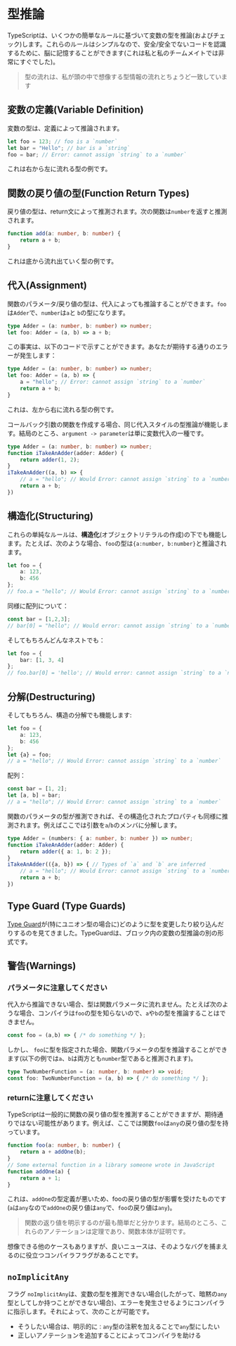 # 型推論

TypeScriptは、いくつかの簡単なルールに基づいて変数の型を推論\(およびチェック\)します。これらのルールはシンプルなので、安全/安全でないコードを認識するために、脳に記憶することができます\(これは私と私のチームメイトでは非常にすぐでした\)。

> 型の流れは、私が頭の中で想像する型情報の流れとちょうど一致しています

## 変数の定義\(Variable Definition\)

変数の型は、定義によって推論されます。

```typescript
let foo = 123; // foo is a `number`
let bar = "Hello"; // bar is a `string`
foo = bar; // Error: cannot assign `string` to a `number`
```

これは右から左に流れる型の例です。

## 関数の戻り値の型\(Function Return Types\)

戻り値の型は、return文によって推測されます。次の関数は`number`を返すと推測されます。

```typescript
function add(a: number, b: number) {
    return a + b;
}
```

これは底から流れ出ていく型の例です。

## 代入\(Assignment\)

関数のパラメータ/戻り値の型は、代入によっても推論することができます。`foo`は`Adder`で、`number`は`a`と `b`の型になります。

```typescript
type Adder = (a: number, b: number) => number;
let foo: Adder = (a, b) => a + b;
```

この事実は、以下のコードで示すことができます。あなたが期待する通りのエラーが発生します：

```typescript
type Adder = (a: number, b: number) => number;
let foo: Adder = (a, b) => {
    a = "hello"; // Error: cannot assign `string` to a `number`
    return a + b;
}
```

これは、左から右に流れる型の例です。

コールバック引数の関数を作成する場合、同じ代入スタイルの型推論が機能します。結局のところ、`argument -> parameter`は単に変数代入の一種です。

```typescript
type Adder = (a: number, b: number) => number;
function iTakeAnAdder(adder: Adder) {
    return adder(1, 2);
}
iTakeAnAdder((a, b) => {
    // a = "hello"; // Would Error: cannot assign `string` to a `number`
    return a + b;
})
```

## 構造化\(Structuring\)

これらの単純なルールは、**構造化**\(オブジェクトリテラルの作成\)の下でも機能します。たとえば、次のような場合、`foo`の型は`{a:number, b:number}`と推論されます。

```typescript
let foo = {
    a: 123,
    b: 456
};
// foo.a = "hello"; // Would Error: cannot assign `string` to a `number`
```

同様に配列について：

```typescript
const bar = [1,2,3];
// bar[0] = "hello"; // Would error: cannot assign `string` to a `number`
```

そしてもちろんどんなネストでも：

```typescript
let foo = {
    bar: [1, 3, 4]
};
// foo.bar[0] = 'hello'; // Would error: cannot assign `string` to a `number`
```

## 分解\(Destructuring\)

そしてもちろん、構造の分解でも機能します:

```typescript
let foo = {
    a: 123,
    b: 456
};
let {a} = foo;
// a = "hello"; // Would Error: cannot assign `string` to a `number`
```

配列：

```typescript
const bar = [1, 2];
let [a, b] = bar;
// a = "hello"; // Would Error: cannot assign `string` to a `number`
```

関数のパラメータの型が推測できれば、その構造化されたプロパティも同様に推測されます。例えばここでは引数を`a`/`b`のメンバに分解します。

```typescript
type Adder = (numbers: { a: number, b: number }) => number;
function iTakeAnAdder(adder: Adder) {
    return adder({ a: 1, b: 2 });
}
iTakeAnAdder(({a, b}) => { // Types of `a` and `b` are inferred
    // a = "hello"; // Would Error: cannot assign `string` to a `number`
    return a + b;
})
```

## Type Guard \(Type Guards\)

[Type Guard](typeguard.md)が\(特にユニオン型の場合に\)どのように型を変更したり絞り込んだりするのを見てきました。TypeGuardは、ブロック内の変数の型推論の別の形式です。

## 警告\(Warnings\)

### パラメータに注意してください

代入から推論できない場合、型は関数パラメータに流れません。たとえば次のような場合、コンパイラは`foo`の型を知らないので、`a`や`b`の型を推論することはできません。

```typescript
const foo = (a,b) => { /* do something */ };
```

しかし、 `foo`に型を指定された場合、関数パラメータの型を推論することができます\(以下の例では`a`、`b`は両方とも`number`型であると推測されます\)。

```typescript
type TwoNumberFunction = (a: number, b: number) => void;
const foo: TwoNumberFunction = (a, b) => { /* do something */ };
```

### returnに注意してください

TypeScriptは一般的に関数の戻り値の型を推測することができますが、期待通りではない可能性があります。例えば、ここでは関数`foo`は`any`の戻り値の型を持っています。

```typescript
function foo(a: number, b: number) {
    return a + addOne(b);
}
// Some external function in a library someone wrote in JavaScript
function addOne(a) {
    return a + 1;
}
```

これは、`addOne`の型定義が悪いため、fooの戻り値の型が影響を受けたものです\(`a`は`any`なので`addOne`の戻り値は`any`で、`foo`の戻り値は`any`\)。

> 関数の返り値を明示するのが最も簡単だと分かります。結局のところ、これらのアノテーションは定理であり、関数本体が証明です。

想像できる他のケースもありますが、良いニュースは、そのようなバグを捕まえるのに役立つコンパイラフラグがあることです。

## `noImplicitAny`

フラグ `noImplicitAny`は、変数の型を推測できない場合\(したがって、暗黙の`any`型としてしか持つことができない場合\)、エラーを発生させるようにコンパイラに指示します。それによって、次のことが可能です。

* そうしたい場合は、明示的に`：any`型の注釈を加えることで`any`型にしたい
* 正しいアノテーションを追加することによってコンパイラを助ける

